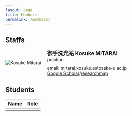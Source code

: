```yaml
---
layout: page
title: Members
permalink: /members/
---
```


<style>
.member-container {
  display: flex;
  align-items: center;
  margin-bottom: 20px; /* Adjust margin as needed */
}

.member-portrait img {
  max-width: 120px;
  margin-right: 20px; /* Add spacing between portrait and info */
}

.member-info {
  display: flex;
  flex-direction: column;
  flex-grow: 1;
  align-items: flex-start; /* Align items at the top */
}
.member-name {
  font-weight: bold;
  font-size: 1.2em;
  margin: 0; /* Reset margin to remove extra space */
}

.member-position {
  margin: 0 0 10px; /* Add some spacing below the position */
}

.member-link {
  margin: 0; /* Reset margin for the link */
}
</style>

## Staffs

<div class="member-container">
  <div class="member-portrait">
    <img src="{{ site.baseurl }}/assets/images/KosukeMitarai.jpg" alt="Kosuke Mitarai" class="member-portrait">
  </div>
  <div class="member-info">
    <div class="member-name">御手洗光祐 Kosuke MITARAI</div>
    <div class="member-position">position</div>
    <div class="member-link">email: mitarai.kosuke.es\<at\>osaka-u.ac.jp</div>
    <div class="member-link"><a href="https://scholar.google.com/citations?user=TfsGcnMAAAAJ">Google Scholar</a>/<a href="https://researchmap.jp/kosuke-mitarai">researchmap</a></div>
  </div>
</div>

## Students

| Name            | Role           |
|-----------------|----------------|
| | |
